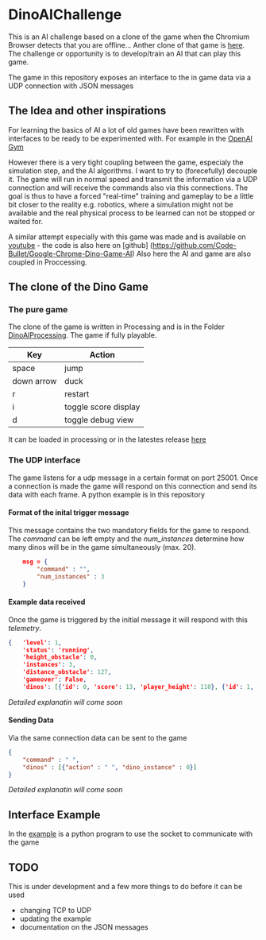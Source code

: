 # DinoAIChallenge

This is an AI challenge based on a clone of the game when the Chromium Browser detects that you are offline... Anther clone of that game is [here](https://chromedino.com). The challenge or opportunity is to develop/train an AI that can play this game.

The game in this repository exposes an interface to the in game data via a UDP connection with JSON messages

## The Idea and other inspirations

For learning the basics of AI a lot of old games have been rewritten with interfaces to be ready to be experimented with. For example in the [OpenAI Gym](https://gym.openai.com) 

However there is a very tight coupling between the game, especialy the simulation step, and the AI algorithms. I want to try to (forecefully) decouple it. The game will run in normal speed and transmit the information via a UDP connection and will receive the commands also via this connections. The goal is thus to have a forced "real-time" training and gameplay to be a little bit closer to the reality e.g. robotics, where a simulation might not be available and the real physical process to be learned can not be stopped or waited for.

A similar attempt especially with this game was made and is available on [youtube](https://www.youtube.com/watch?v=sB_IGstiWlc) - the code is also here on [github] (https://github.com/Code-Bullet/Google-Chrome-Dino-Game-AI) Also here the AI and game are also coupled in Proccessing.

## The clone of the Dino Game

### The pure game

The clone of the game is written in Processing and is in the Folder [DinoAIProcessing](./DinoAIProcessing). The game if fully playable.

| Key        | Action               |
| ---------- |--------------        |
| space      | jump                 |
| down arrow | duck                 |
| r          | restart              |
| i          | toggle score display |
| d          | toggle debug view    |

It can be loaded in processing or in the latestes release [here](https://github.com/krobnsoft/DinoAIChallenge/releases/tag/v0.9)

### The UDP interface

The game listens for a udp message in a certain format on port 25001. Once a connection is made the game will respond on this connection and send its data with each frame. A python example is in this repository

#### Format of the inital trigger message

This message contains the two mandatory fields for the game to respond. The *command* can be left empty and the *num_instances* determine how many dinos will be in the game simultaneously (max. 20).

```json
    msg = {
        "command" : "",
        "num_instances" : 3
    }
```

#### Example data received

Once the game is triggered by the initial message it will respond with this *telemetry*.

```json
{   'level': 1,
    'status': 'running',
    'height_obstacle': 0,
    'instances': 3,
    'distance_obstacle': 127,
    'gameover': False,
    'dinos': [{'id': 0, 'score': 13, 'player_height': 110}, {'id': 1, 'score': 13, 'player_height': 57.20000076293945}, {'id': 2, 'score': 13, 'player_height': 97}]}
```

*Detailed explanatin will come soon*

#### Sending Data

Via the same connection data can be sent to the game

```json
{
    "command" : " ",
    "dinos" : [{"action" : " ", "dino_instance" : 0}]
}
```

*Detailed explanatin will come soon*

## Interface Example

In the [example](./example) is a python program to use the socket to communicate with the game

## TODO

This is under development and a few more things to do before it can be used

- changing TCP to UDP
- updating the example
- documentation on the JSON messages 
